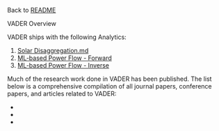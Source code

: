 Back to [README](../README.md)

VADER Overview

VADER ships with the following Analytics:
1. [Solar Disaggregation.md](../docs/SOLAR-DISAGGREGATION.md)
2. [ML-based Power Flow - Forward](../docs/ML-BASED-POWER-FLOW-F.md)
3. [ML-based Power Flow - Inverse](../docs/ML-BASED-POWER-FLOW-I.md)


Much of the research work done in VADER has been published. The list below is a comprehensive compilation of all journal papers, conference papers, and articles related to VADER:

*
*  
*
